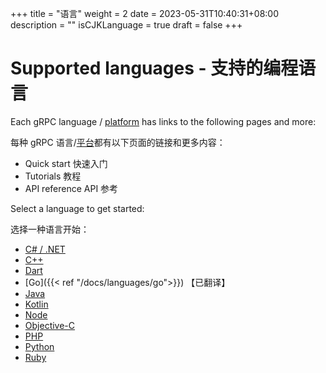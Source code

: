 +++
title = "语言"
weight = 2
date = 2023-05-31T10:40:31+08:00
description = ""
isCJKLanguage = true
draft = false
+++

# Supported languages - 支持的编程语言



Each gRPC language / [platform](https://grpc.io/docs/platforms/) has links to the following pages and more:

每种 gRPC 语言/[平台](https://grpc.io/docs/platforms/)都有以下页面的链接和更多内容：

 

- Quick start 快速入门
- Tutorials 教程
- API reference API 参考

Select a language to get started:

选择一种语言开始：

- [C# / .NET](https://grpc.io/docs/languages/csharp/)
- [C++](https://grpc.io/docs/languages/cpp/)
- [Dart](https://grpc.io/docs/languages/dart/)
- [Go]({{< ref "/docs/languages/go">}}) 【已翻译】
- [Java](https://grpc.io/docs/languages/java/)
- [Kotlin](https://grpc.io/docs/languages/kotlin/)
- [Node](https://grpc.io/docs/languages/node/)
- [Objective-C](https://grpc.io/docs/languages/objective-c/)
- [PHP](https://grpc.io/docs/languages/php/)
- [Python](https://grpc.io/docs/languages/python/)
- [Ruby](https://grpc.io/docs/languages/ruby/)